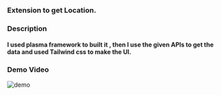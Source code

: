 ### Extension to get Location.


### Description
#### I used plasma framework to built it , then I use the given APIs to get the data and used Tailwind css to make the UI. 

### Demo Video

<img src="./video/demo1.gif" alt="demo"/>
